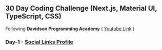 ## 30 Day Coding Challenge (Next.js, Material UI, TypeScript, CSS)

Following <b>Davidson Programming Academy</b>
( [Youtube Link](https://www.youtube.com/watch?v=fmINfatqWj4&list=PL4Sjj55AOe23m6LrrtCK3rG_JkUGC68kS) )

### Day-1 - [Social Links Profile](https://github.com/iAngkur/next-30-days-challenge/tree/main/app/day1)
